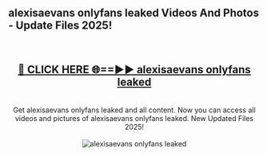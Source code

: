 <h2>alexisaevans onlyfans leaked Videos And Photos - Update Files 2025!</h2>
<br>
<div align="center">
<h2><a href="https://top-ai-tools.click/QrbHav" rel="nofollow">🔴 CLICK HERE 🌐==►► alexisaevans onlyfans leaked</a></h2>
<br>
Get alexisaevans onlyfans leaked and all content. Now you can access all videos and pictures of alexisaevans onlyfans leaked. New Updated Files 2025!
<br>
<br>
<a href="https://top-ai-tools.click/QrbHav" rel="nofollow" data-target="animated-image.originalLink"><img src="https://i.ibb.co.com/WyWwxjT/player-gif2.gif" alt="alexisaevans onlyfans leaked" style="max-width: 100%; display: inline-block;" data-target="animated-image.originalImage"></a>
</div>
<br>